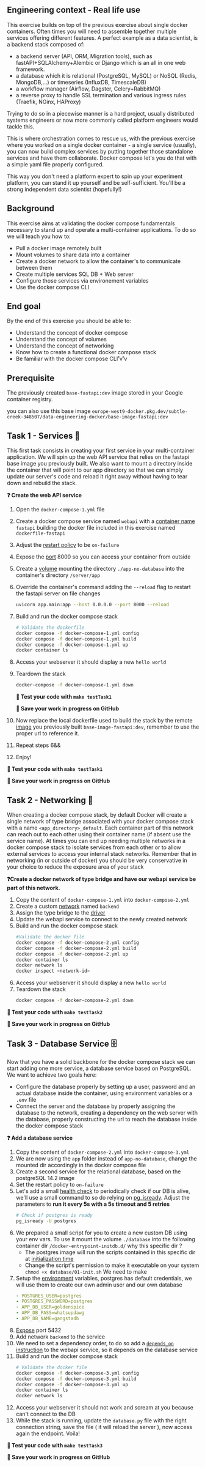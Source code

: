 ## Engineering context - Real life use
This exercise builds on top of the previous exercise about single docker containers. Often times you will need to assemble together multiple services offering different features.
A perfect example as a data scientist, is a backend stack composed of:
- a backend server (API, ORM, Migration tools), such as fastAPI+SQLAlchemy+Alembic or Django which is an all in one web framework.
- a database which it is relational (PostgreSQL, MySQL) or NoSQL (Redis, MongoDB,...) or timeseries (InfluxDB, TimescaleDB)
- a workflow manager (Airflow, Dagster, Celery+RabbitMQ)
- a reverse proxy to handle SSL termination and various ingress rules (Traefik, NGinx, HAProxy)

Trying to do so in a piecewise manner is a hard project, usually distributed systems engineers or now more commonly called platform engineers would tackle this.

This is where orchestration comes to rescue us, with the previous exercise where you worked on a single docker container - a single service (usually), you can now build complex services by putting together those standalone services and have them collaborate.
Docker compose let's you do that with a simple yaml file properly configured.

This way you don't need a platform expert to spin up your experiment platform, you can stand it up yourself and be self-sufficient. You'll be a strong independent data scientist (hopefully!)

## Background
This exercise aims at validating the docker compose fundamentals necessary to stand up and operate a multi-container applications.
To do so we will teach you how to:
- Pull a docker image remotely built
- Mount volumes to share data into a container
- Create a docker network to allow the container's to communicate between them
- Create multiple services SQL DB + Web server
- Configure those services via environement variables
- Use the docker compose CLI

## End goal

By the end of this exercise you should be able to:

- Understand the concept of docker compose
- Understand the concept of volumes
- Understand the concept of networking
- Know how to create a functional docker compose stack
- Be familiar with the docker compose CLI˚v˚v


## Prerequisite

The previously created `base-fastapi:dev` image stored in your Google container registry.

you can also use this base image
`europe-west9-docker.pkg.dev/subtle-creek-348507/data-engineering-docker/base-image-fastapi:dev`


## Task 1 - Services 🤲
This first task consists in creating your first service in your multi-container application. We will spin up the web API service that relies on the fastapi base image you previously built.
We also want to mount a directory inside the container that will point to our app directory so that we can simply update our server's code and reload it right away without having to tear down and rebuild the stack.

**❓ Create the web API service**

1. Open the `docker-compose-1.yml` file
1. Create a docker compose service named `webapi` with a [container name](https://docs.docker.com/compose/compose-file/#container_name) `fastapi` building the docker file included in this exercise named `dockerfile-fastapi`
1. Adjust the [restart policy](https://docs.docker.com/config/containers/start-containers-automatically/) to be `on-failure`
1. Expose the [port](https://docs.docker.com/compose/compose-file/#ports) 8000 so you can access your container from outside
1. Create a [volume](https://docs.docker.com/compose/compose-file/#volumes) mounting the directory `./app-no-database` into the container's directory `/server/app`
1. Override the container's command adding the `--reload` flag to restart the fastapi server on file changes
    ```bash
    uvicorn app.main:app --host 0.0.0.0 --port 8000 --reload
    ```
1. Build and run the docker compose stack
    ```bash
    # Validate the dockerfile
    docker compose -f docker-compose-1.yml config
    docker compose -f docker-compose-1.yml build
    docker compose -f docker-compose-1.yml up
    docker container ls
    ```
1. Access your webserver it should display a new `hello world`
1. Teardown the stack
    ```bash
    docker-compose -f docker-compose-1.yml down
    ```
    **🧪 Test your code with `make testTask1`**

    **💾 Save your work in progress on GitHub**
1. Now replace the local dockerfile used to build the stack by the remote [image](https://docs.docker.com/compose/compose-file/#image) you previously built `base-image-fastapi:dev`, remember to use the proper url to reference it.
1. Repeat steps 6&&
1. Enjoy!

**🧪 Test your code with `make testTask1`**

**💾 Save your work in progress on GitHub**

## Task 2 - Networking 🌉
When creating a docker compose stack, by default Docker will create a single network of type bridge associated with your docker compose stack with a name `<app_directory>_default`. Each container part of this network can reach out to each other using their container name (if absent use the service name).
At times you can end up needing multiple networks in a docker compose stack to isolate services from each other or to allow external services to access your internal stack networks.
Remember that in networking (in or outside of docker) you should be very conservative in your choice to reduce the exposure area of your stack

**❓Create a docker network of type bridge and have our webapi service be part of this network.**

1. Copy the content of `docker-compose-1.yml` into `docker-compose-2.yml`
1. Create a custom [network](https://docs.docker.com/compose/compose-file/#networks) named `backend`
1. Assign the type bridge to the [driver](https://docs.docker.com/compose/networking/)
1. Update the webapi service to connect to the newly created network
1. Build and run the docker compose stack
    ```bash
    #Validate the docker file
    docker compose -f docker-compose-2.yml config
    docker compose -f docker-compose-2.yml build
    docker compose -f docker-compose-2.yml up
    docker container ls
    docker network ls
    docker inspect <network-id>
    ```
1. Access your webserver it should display a new `hello world`
1. Teardown the stack
    ```bash
    docker compose -f docker-compose-2.yml down
    ```

**🧪 Test your code with `make testTask2`**

**💾 Save your work in progress on GitHub**

## Task 3 - Database Service 🗄
Now that you have a solid backbone for the docker compose stack we can start adding one more service, a database service based on PostgreSQL.
We want to achieve two goals here:
- Configure the database properly by setting up a user, password and an actual database inside the container, using environment variables or a `.env` file
- Connect the server and the database by properly assigning the database to the network, creating a dependency on the web server with the database, properly constructing the url to reach the database inside the docker compose stack

**❓ Add a database service**

1. Copy the content of `docker-compose-2.yml` into `docker-compose-3.yml`
1. We are now using the `app` folder instead of `app-no-database`, change the mounted dir accordingly in the docker compose file
1. Create a second service for the relational database, based on the postgreSQL 14.2 image
1. Set the restart policy to `on-failure`
1. Let's add a small [health check](https://docs.docker.com/compose/compose-file/#healthcheck) to periodically check if our DB is alive, we'll use a small command to so do relying on [pg_isready](https://www.postgresql.org/docs/current/app-pg-isready.html). Adjust the parameters to **run it every 5s with a 5s timeout and 5 retries**
    ```bash
    # Check if postgres is ready
    pg_isready -U postgres
    ```
1. We prepared a small script for you to create a new custom DB using your env vars. To use it mount the volume `./database` into the following container dir `/docker-entrypoint-initdb.d/` why this specific dir ?
    - The postgres image will run the scripts contained in this specific dir at [initialization time](https://hub.docker.com/_/postgres)
    - Change the script's permission to make it executable on your system `chmod +x database/01-init.sh`
We need to make
1. Setup the [environment](https://docs.docker.com/compose/compose-file/#environment) variables, postgres has default credentials, we will use them to create our own admin user and our own database
    ```yml
    - POSTGRES_USER=postgres
    - POSTGRES_PASSWORD=postgres
    - APP_DB_USER=goldenspice
    - APP_DB_PASS=whatsupdawg
    - APP_DB_NAME=gangstadb
    ```
1. [Expose](https://docs.docker.com/compose/compose-file/#expose) port 5432
1. Add network `backend` to the service
1. We need to set a dependency order, to do so add a [`depends_on` instruction](https://docs.docker.com/compose/compose-file/#depends_on) to the webapi service, so it depends on the database service
1. Build and run the docker compose stack
    ```bash
    # Validate the docker file
    docker compose -f docker-compose-3.yml config
    docker compose -f docker-compose-3.yml build
    docker compose -f docker-compose-3.yml up
    docker container ls
    docker network ls
    ```
1. Access your webserver it should not work and scream at you because can't connect to the DB
1. While the stack is running, update the `database.py` file with the right connection string, save the file ( it will reload the server ), now access again the endpoint. Voila!

**🧪 Test your code with `make testTask3`**

**💾 Save your work in progress on GitHub**
